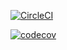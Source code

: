 [![CircleCI](https://circleci.com/gh/adso54/books-register.svg?style=svg)](https://circleci.com/gh/adso54/books-register)



[![codecov](https://codecov.io/gh/adso54/books-register/branch/master/graph/badge.svg)](https://codecov.io/gh/adso54/books-register)



